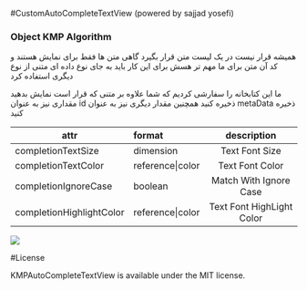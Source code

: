 #CustomAutoCompleteTextView (powered by sajjad yosefi)
### Object KMP Algorithm

همیشه قرار نیست در یک لیست متن قرار بگیرد
گاهی متن ها فقط برای نمایش هستند و کد آن متن برای ما مهم تر هسش
برای این کار باید به جای نوع داده ای متنی از نوع دیگری استفاده کرد

ما این کتابخانه را سفارشی کردیم که شما علاوه بر متنی که قرار است نمایش بدهید
مقداری نیز به عنوان id ذخیره کنید
همچنین مقدار دیگری نیز به عنوان metaData ذخیره کنید


|attr|format|description|
|---|:---|:---:|
|completionTextSize|dimension|Text Font Size|
|completionTextColor|reference\|color|Text Font Color|
|completionIgnoreCase|boolean|Match With Ignore Case|
|completionHighlightColor|reference\|color|Text Font HighLight Color|




![](https://github.com/andyxialm/KMPAutoCompleteTextView/blob/master/art/Screenshot_sample_sajjad.png?raw=true)


#License
<p>KMPAutoCompleteTextView is available under the MIT license.</p>
